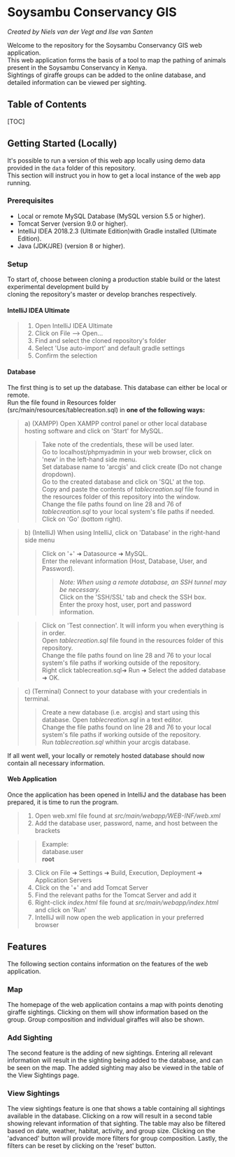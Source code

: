 # Soysambu Conservancy GIS  
*Created by Niels van der Vegt and Ilse van Santen*  

Welcome to the repository for the Soysambu Conservancy GIS web application.  
This web application forms the basis of a tool to map the pathing of animals present in the Soysambu Conservancy in Kenya.  
Sightings of giraffe groups can be added to the online database, and detailed information can be viewed per sighting.   

## Table of Contents  
[TOC]

## Getting Started (Locally)
It's possible to run a version of this web app locally using demo data provided in the `data` folder of this repository.  
This section will instruct you in how to get a local instance of the web app running.

### Prerequisites
- Local or remote MySQL Database (MySQL version 5.5 or higher).
- Tomcat Server (version 9.0 or higher).
- IntelliJ IDEA 2018.2.3 (Ultimate Edition)with Gradle installed (Ultimate Edition).
- Java (JDK/JRE) (version 8 or higher).

### Setup
To start of, choose between cloning a production stable build or the latest experimental development build by  
cloning the repository's master or develop branches respectively.  

#### IntelliJ IDEA Ultimate
>1) Open IntelliJ IDEA Ultimate  
>2) Click on File --> Open...  
>3) Find and select the cloned repository's folder  
>4) Select 'Use auto-import' and default gradle settings  
>5) Confirm the selection  

#### Database  
The first thing is to set up the database. This database can either be local or remote.  
Run the file found in Resources folder (src/main/resources/tablecreation.sql) in **one of the following ways:**  

> a) (XAMPP) Open XAMPP control panel or other local database hosting software and click on 'Start' for MySQL.
> > Take note of the credentials, these will be used later.  
> > Go to localhost/phpmyadmin in your web browser, click on 'new' in the left-hand side menu.  
> > Set database name to 'arcgis' and click create (Do not change dropdown).  
> > Go to the created database and click on 'SQL' at the top.  
> > Copy and paste the contents of *tablecreation.sql* file found in the resources folder of this repository into the window.  
> > Change the file paths found on line 28 and 76 of *tablecreation.sql* to your local system's file paths if needed.  
> > Click on 'Go' (bottom right).  
		
> b) (IntelliJ) When using IntelliJ, click on 'Database' in the right-hand side menu  
> > Click on '+' ➜ Datasource ➜ MySQL.  
> > Enter the relevant information (Host, Database, User, and Password).  
> > > *Note: When using a remote database, an SSH tunnel may be necessary.*  
> > > Click on the 'SSH/SSL' tab and check the SSH box.  
> > > Enter the proxy host, user, port and password information.  

> > Click on 'Test connection'. It will inform you when everything is in order.  
> > Open *tablecreation.sql* file found in the resources folder of this repository.  
> > Change the file paths found on line 28 and 76 to your local system's file paths  if working outside of the repository.  
> > Right click tablecreation.sql➜ Run ➜ Select the added database ➜ OK.  
		
>c) (Terminal) Connect to your database with your credentials in terminal.   
> > Create a new database (i.e. arcgis) and start using this database.
> > Open *tablecreation.sql* in a text editor.  
> > Change the file paths found on line 28 and 76 to your local system's file paths if working outside of the repository.  
> > Run *tablecreation.sql* whithin your arcgis database.  
		
If all went well, your locally or remotely hosted database should now contain all necessary information.  

#### Web Application  
Once the application has been opened in IntelliJ and the database has been prepared, it is time to run the program.  
>1) Open web.xml file found at *src/main/webapp/WEB-INF/web.xml*  
>2) Add the database user, password, name, and host between the *<param-value></param-value>* brackets  

>>Example:  
>><param-name>database.user</param-name>  
>><param-value>**root**</param-value>  

>3) Click on File ➜ Settings ➜ Build, Execution, Deployment ➜ Application Servers  
>4) Click on the '+' and add Tomcat Server  
>5) Find the relevant paths for the Tomcat Server and add it  
>6) Right-click *index.html* file found at *src/main/webapp/index.html* and click on 'Run'  
>7) IntelliJ will now open the web application in your preferred browser  

## Features  
The following section contains information on the features of the web application.  
### Map  
The homepage of the web application contains a map with points denoting giraffe sightings. Clicking on them will show information based on the group. Group composition and individual giraffes will also be shown.  
### Add Sighting  
The second feature is the adding of new sightings. Entering all relevant information will result in the sighting being added to the database, and can be seen on the map. The added sighting may also be viewed in the table of the View Sightings page.  
### View Sightings  
The view sightings feature is one that shows a table containing all sightings available in the database. Clicking on a row will result in a second table showing relevant information of that sighting.
The table may also be filtered based on date, weather, habitat, activity, and group size. Clicking on the 'advanced' button will provide more filters for group composition.
Lastly, the filters can be reset by clicking on the 'reset' button.  
